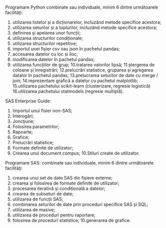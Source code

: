 Programare Python combinate sau individuale, minim 6 dintre următoarele
facilităţi:
1. utilizarea listelor și a dicționarelor, incluzând metode specifice acestora;
2. utilizarea seturilor și a tuplurilor, incluzând metode specifice acestora;
3. definirea și apelarea unor funcții;
4. utilizarea structurilor condiționale;
5. utilizarea structurilor repetitive;
6. importul unei fișier csv sau json în pachetul pandas;
7. accesarea datelor cu loc și iloc;
8. modificarea datelor în pachetul pandas;
9. utilizarea funcțiilor de grup;
10.tratarea valorilor lipsă;
11.ștergerea de coloane și înregistrări;
12.prelucrări statistice, gruparea și agregarea datalor în pachetul pandas;
13.prelucrarea seturilor de date cu merge / join;
14.reprezentare grafică a datelor cu pachetul matplotlib;
15.utilizarea pachetului scikit-learn (clusterizare, regresie logistică)
16.utilizarea pachetului statmodels (regresie multiplă).
   
SAS Enterprise Guide:
1. Importul unui fisier non-SAS;
2. Interogări;
3. Joncţiune;
4. Folosirea parametrilor;
5. Rapoarte;
6. Grafice;
7. Prelucrări statistice;
8. Formate definite de utilizator;
9. Crearea unui document compus;
10.Stiluri create de utilizator.

Programare SAS: combinate sau individuale, minim 6 dintre următoarele facilităţi:
1. crearea unui set de date SAS din fișiere externe;
2. crearea și folosirea de formate definite de utilizator;
3. procesarea iterativă și condițională a datelor;
4. crearea de subseturi de date;
5. utilizarea de funcții SAS;
6. combinarea seturilor de date prin proceduri specifice SAS și SQL;
7. utilizarea de masive;
8. utilizarea de proceduri pentru raportare;
9. folosirea de proceduri statistice;
10.generarea de grafice.
